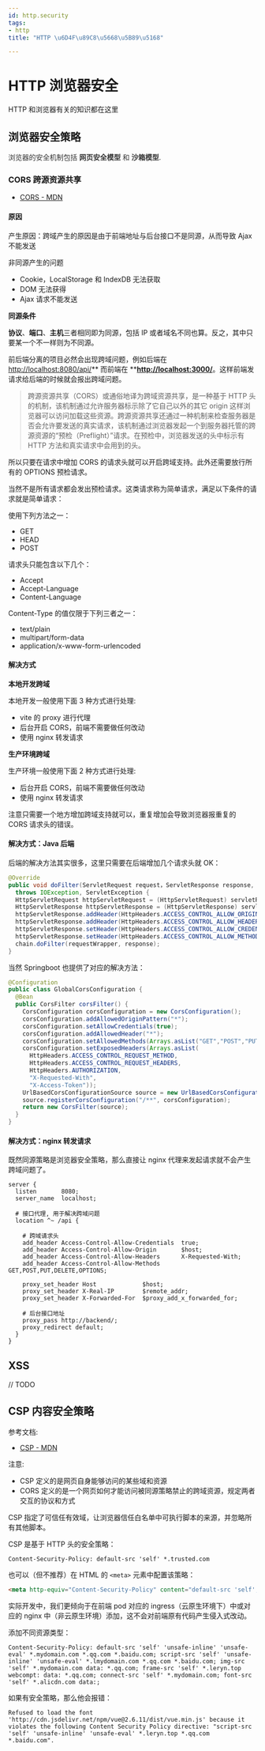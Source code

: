 ```yaml
---
id: http.security
tags:
- http
title: "HTTP \u6D4F\u89C8\u5668\u5B89\u5168"

---
```

# HTTP 浏览器安全
HTTP 和浏览器有关的知识都在这里

## 浏览器安全策略
<font style="color:rgb(51, 51, 51);">浏览器的安全机制包括 </font>**<font style="color:rgb(51, 51, 51);">网页安全模型</font>**<font style="color:rgb(51, 51, 51);"> 和 </font>**<font style="color:rgb(51, 51, 51);">沙箱模型</font>**<font style="color:rgb(51, 51, 51);">.</font>

### CORS 跨源资源共享
+ [CORS - MDN](https://developer.mozilla.org/zh-CN/docs/Web/HTTP/CORS)

#### 原因
产生原因：跨域产生的原因是由于前端地址与后台接口不是同源，从而导致 Ajax 不能发送

非同源产生的问题

+ Cookie，LocalStorage 和 IndexDB 无法获取
+ DOM 无法获得
+ Ajax 请求不能发送

**同源条件**

**协议**、**端口**、**主机**三者相同即为同源，包括 IP 或者域名不同也算。反之，其中只要某一个不一样则为不同源。

前后端分离的项目必然会出现跨域问题，例如后端在 [http://localhost:8080/api/](http://localhost:8080/api/)** 而前端在 **[**http://localhost:3000/**](http://localhost:3000/)。这样前端发请求给后端的时候就会报出跨域问题。

> 跨源资源共享（CORS）或通俗地译为跨域资源共享，是一种基于 HTTP 头的机制，该机制通过允许服务器标示除了它自己以外的其它 origin 这样浏览器可以访问加载这些资源。跨源资源共享还通过一种机制来检查服务器是否会允许要发送的真实请求，该机制通过浏览器发起一个到服务器托管的跨源资源的“预检（Preflight）”请求。在预检中，浏览器发送的头中标示有 HTTP 方法和真实请求中会用到的头。
>

所以只要在请求中增加 CORS 的请求头就可以开启跨域支持。此外还需要放行所有的 OPTIONS 预检请求。

当然不是所有请求都会发出预检请求。这类请求称为简单请求，满足以下条件的请求就是简单请求：

使用下列方法之一：

+ GET
+ HEAD
+ POST

请求头只能包含以下几个：

+ Accept
+ Accept-Language
+ Content-Language

Content-Type 的值仅限于下列三者之一：

+ text/plain
+ multipart/form-data
+ application/x-www-form-urlencoded

#### 解决方式
**本地开发跨域**

本地开发一般使用下面 3 种方式进行处理:

+ vite 的 proxy 进行代理
+ 后台开启 CORS，前端不需要做任何改动
+ 使用 nginx 转发请求

**生产环境跨域**

生产环境一般使用下面 2 种方式进行处理:

+ 后台开启 CORS，前端不需要做任何改动
+ 使用 nginx 转发请求

注意只需要一个地方增加跨域支持就可以，重复增加会导致浏览器报重复的 CORS 请求头的错误。

#### 解决方式：Java 后端
后端的解决方法其实很多，这里只需要在后端增加几个请求头就 OK：

```java
@Override
public void doFilter(ServletRequest request，ServletResponse response, FilterChain chain)
  throws IOException, ServletException {
  HttpServletRequest httpServletRequest = (HttpServletRequest) servletRequest;
  HttpServletResponse httpServletResponse = (HttpServletResponse) servletResponse;
  httpServletResponse.addHeader(HttpHeaders.ACCESS_CONTROL_ALLOW_ORIGIN, httpServletRequest.getHeader(HttpHeaders.ORIGIN));
  httpServletResponse.addHeader(HttpHeaders.ACCESS_CONTROL_ALLOW_HEADERS, getHeaders(httpServletRequest));
  httpServletResponse.setHeader(HttpHeaders.ACCESS_CONTROL_ALLOW_CREDENTIALS, "true");
  httpServletResponse.setHeader(HttpHeaders.ACCESS_CONTROL_ALLOW_METHODS, "GET,POST,PUT,DELETE,OPTIONS");
  chain.doFilter(requestWrapper, response);
}
```

当然 Springboot 也提供了对应的解决方法：

```java
@Configuration
public class GlobalCorsConfiguration {
  @Bean
  public CorsFilter corsFilter() {
    CorsConfiguration corsConfiguration = new CorsConfiguration();
    corsConfiguration.addAllowedOriginPattern("*");
    corsConfiguration.setAllowCredentials(true);
    corsConfiguration.addAllowedHeader("*");
    corsConfiguration.setAllowedMethods(Arrays.asList("GET","POST","PUT","DELETE","OPTIONS"));
    corsConfiguration.setExposedHeaders(Arrays.asList(
      HttpHeaders.ACCESS_CONTROL_REQUEST_METHOD,
      HttpHeaders.ACCESS_CONTROL_REQUEST_HEADERS,
      HttpHeaders.AUTHORIZATION,
      "X-Requested-With",
      "X-Access-Token"));
    UrlBasedCorsConfigurationSource source = new UrlBasedCorsConfigurationSource();
    source.registerCorsConfiguration("/**", corsConfiguration);
    return new CorsFilter(source);
  }
}
```

#### 解决方式：nginx 转发请求
既然同源策略是浏览器安全策略，那么直接让 nginx 代理来发起请求就不会产生跨域问题了。

```nginx
server {
  listen       8080;
  server_name  localhost;
  
  # 接口代理, 用于解决跨域问题
  location ^~ /api {
        
    # 跨域请求头
    add_header Access-Control-Allow-Credentials  true;
    add_header Access-Control-Allow-Origin       $host;
    add_header Access-Control-Allow-Headers      X-Requested-With;
    add_header Access-Control-Allow-Methods      GET,POST,PUT,DELETE,OPTIONS;
    
    proxy_set_header Host             $host;
    proxy_set_header X-Real-IP        $remote_addr;
    proxy_set_header X-Forwarded-For  $proxy_add_x_forwarded_for;
    
    # 后台接口地址
    proxy_pass http://backend/;
    proxy_redirect default;
  }
}
```

## XSS
// TODO

## CSP 内容安全策略
参考文档:

+ [CSP - MDN](https://developer.mozilla.org/zh-CN/docs/Web/HTTP/CSP)

注意:

+ CSP 定义的是网页自身能够访问的某些域和资源
+ CORS 定义的是一个网页如何才能访问被同源策略禁止的跨域资源，规定两者交互的协议和方式

CSP 指定了可信任有效域，让浏览器信任白名单中可执行脚本的来源，并忽略所有其他脚本。

CSP 是基于 HTTP 头的安全策略：

```http
Content-Security-Policy: default-src 'self' *.trusted.com
```

也可以（但不推荐）在 HTML 的 `<meta>` 元素中配置该策略：

```html
<meta http-equiv="Content-Security-Policy" content="default-src 'self'; img-src https://*; child-src 'none';">
```

实际开发中，我们更倾向于在前端 pod 对应的 ingress（云原生环境下）中或对应的 nginx 中（非云原生环境）添加，这不会对前端原有代码产生侵入式改动。

添加不同资源类型：

```http
Content-Security-Policy: default-src 'self' 'unsafe-inline' 'unsafe-eval' *.mydomain.com *.qq.com *.baidu.com; script-src 'self' 'unsafe-inline' 'unsafe-eval' *.lmydomain.com *.qq.com *.baidu.com; img-src 'self' *.mydomain.com data: *.qq.com; frame-src 'self' *.leryn.top webcompt: data: *.qq.com; connect-src 'self' *.mydomain.com; font-src 'self' *.alicdn.com data:;
```

如果有安全策略，那么他会报错：

```plain
Refused to load the font 'http://cdn.jsdelivr.net/npm/vue@2.6.11/dist/vue.min.js' because it violates the following Content Security Policy directive: "script-src 'self' 'unsafe-inline' 'unsafe-eval' *.leryn.top *.qq.com *.baidu.com".
```

